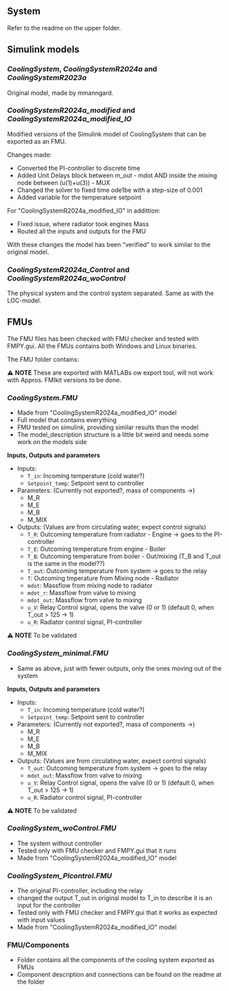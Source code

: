 
## System 

Refer to the readme on the upper folder.

## Simulink models

### *CoolingSystem*, *CoolingSystemR2024a* and *CoolingSystemR2023a*

Original model, made by mmanngard.

### *CoolingSystemR2024a_modified* and *CoolingSystemR2024a_modified_IO*

Modified versions of the Simulink model of CoolingSystem that can be exported as an FMU.

Changes made:
- Converted the PI-controller to discrete time
- Added Unit Delays block between m_out - mdot AND inside the mixing node between (u(1)+u(3)) - MUX
- Changed the solver to fixed time ode1be with a step-size of 0.001
- Added variable for the temperature setpoint

For "CoolingSystemR2024a_modified_IO" in addittion:
- Fixed issue, where radiator took engines Mass
- Routed all the inputs and outputs for the FMU

With these changes the model has been "verified" to work similar to the original model.

### *CoolingSystemR2024a_Control* and *CoolingSystemR2024a_woControl*

The physical system and the control system separated. Same as with the LOC-model. 

## FMUs

The FMU files has been checked with FMU checker and tested with FMPY.gui. All the FMUs contains both Windows and Linux binaries.

The FMU folder contains:

:warning: **NOTE** These are exported with MATLABs ow export tool, will not work with Appros. FMIkit versions to be done.

### *CoolingSystem.FMU*
- Made from "CoolingSystemR2024a_modified_IO" model
- Full model that contains everything
- FMU tested on simulink, providing similar results than the model
- The model_description structure is a little bit weird and needs some work on the models side

**Inputs, Outputs and parameters**
- Inputs:
    - `T_in`: Incoming temperature (cold water?) 
    - `Setpoint_temp`: Setpoint sent to controller
- Parameters: (Currently not exported?, mass of components ->) 
    - M_R
    - M_E
    - M_B
    - M_MIX
- Outputs: (Values are from circulating water, expect control signals) 
    - `T_R`: Outcoming temperature from radiator - Engine  -> goes to the PI-controller
    - `T_E`: Outcoming temperature from engine - Boiler
    - `T_B`: Outcoming temperature from boiler - Out/mixing (T_B and T_out is the same in the model??)
    - `T_out`: Outcoming temperature from system -> goes to the relay
    - `T`: Outcoming tmperature from Mixing node - Radiator
    - `mdot`: Massflow from mixing node to radiator
    - `mdot_r`: Massflow from valve to mixing
    - `mdot_out`: Massflow from valve to mixing
    - `u_V`: Relay Control signal, opens the valve (0 or 1) (default 0, when T_out > 125 -> 1)
    - `u_R`: Radiator control signal, PI-controller

:warning: **NOTE** To be validated 

### *CoolingSystem_minimal.FMU*
- Same as above, just with fewer outputs, only the ones moving out of the system

**Inputs, Outputs and parameters**
- Inputs:
    - `T_in`: Incoming temperature (cold water?) 
    - `Setpoint_temp`: Setpoint sent to controller
- Parameters: (Currently not exported?, mass of components ->) 
    - M_R
    - M_E
    - M_B
    - M_MIX
- Outputs: (Values are from circulating water, expect control signals) 
    - `T_out`: Outcoming temperature from system -> goes to the relay
    - `mdot_out`: Massflow from valve to mixing
    - `u_V`: Relay Control signal, opens the valve (0 or 1) (default 0, when T_out > 125 -> 1)
    - `u_R`: Radiator control signal, PI-controller

:warning: **NOTE** To be validated 
    
### *CoolingSystem_woControl.FMU*
- The system without controller
- Tested only with FMU checker and FMPY.gui that it runs
- Made from "CoolingSystemR2024a_modified_IO" model

### *CoolingSystem_PIcontrol.FMU*
- The original PI-controller, including the relay
- changed the output T_out in original model to T_in to describe it is an input for the controller
- Tested only with FMU checker and FMPY.gui that it works as expected with input values
- Made from "CoolingSystemR2024a_modified_IO" model

### FMU/Components
- Folder contains all the components of the cooling system exported as FMUs
- Component description and connections can be found on the readme at the folder





